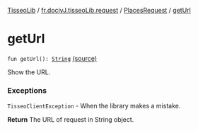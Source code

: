 [TisseoLib](../../index.md) / [fr.docjyJ.tisseoLib.request](../index.md) / [PlacesRequest](index.md) / [getUrl](./get-url.md)

# getUrl

`fun getUrl(): `[`String`](https://kotlinlang.org/api/latest/jvm/stdlib/kotlin/-string/index.html) [(source)](https://github.com/docjyJ/TisseoLib/tree/master/src/main/kotlin/fr/docjyJ/tisseoLib/request/PlacesRequest.kt#L95)

Show the URL.

### Exceptions

`TisseoClientException` - When the library makes a mistake.

**Return**
The URL of request in String object.

